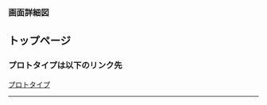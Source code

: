 ### 画面詳細図
## トップページ
### プロトタイプは以下のリンク先
[プロトタイプ](https://www.figma.com/file/GJBxmzlkn7WXx82oAx1yrY/Untitled?node-id=1%3A2)
******
